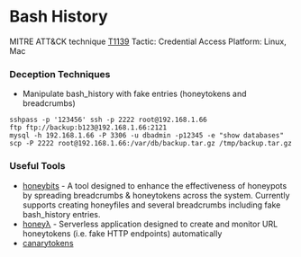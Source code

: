 # Bash History

MITRE ATT&CK technique [T1139](https://attack.mitre.org/wiki/Technique/T1139)
Tactic: Credential Access
Platform: Linux, Mac

### Deception Techniques
* Manipulate bash_history with fake entries (honeytokens and breadcrumbs)

```
sshpass -p '123456' ssh -p 2222 root@192.168.1.66
ftp ftp://backup:b123@192.168.1.66:2121
mysql -h 192.168.1.66 -P 3306 -u dbadmin -p12345 -e "show databases"
scp -P 2222 root@192.168.1.66:/var/db/backup.tar.gz /tmp/backup.tar.gz
```

### Useful Tools
* [honeybits](https://github.com/0x4D31/honeybits) - A tool designed to enhance the effectiveness of honeypots by spreading breadcrumbs & honeytokens across the system. Currently supports creating honeyfiles and several breadcrumbs including fake bash_history entries.
* [honeyλ](https://github.com/0x4D31/honeyLambda) - Serverless application designed to create and monitor URL honeytokens (i.e. fake HTTP endpoints) automatically
* [canarytokens](http://canarytokens.org)
